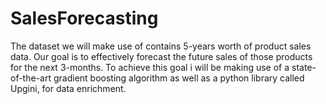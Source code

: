 # SalesForecasting

The dataset we will make use of contains 5-years worth of product sales data. 
Our goal is to effectively forecast the future sales of those products for the next 3-months.
To achieve this goal i will be making use of a state-of-the-art gradient boosting 
algorithm as well as a python library called Upgini, for data enrichment. 
